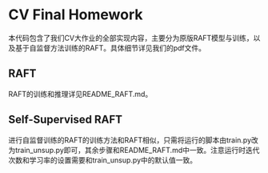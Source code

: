 # CV Final Homework
本代码包含了我们CV大作业的全部实现内容，主要分为原版RAFT模型与训练，以及基于自监督方法训练的RAFT。具体细节详见我们的pdf文件。

## RAFT
RAFT的训练和推理详见README_RAFT.md。

## Self-Supervised RAFT
进行自监督训练的RAFT的训练方法和RAFT相似，只需将运行的脚本由train.py改为train_unsup.py即可，其余步骤和README_RAFT.md中一致。注意运行时迭代次数和学习率的设置需要和train_unsup.py中的默认值一致。
